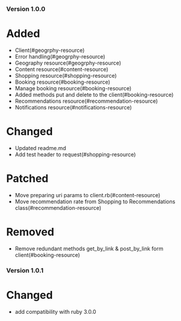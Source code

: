 ### Version 1.0.0
# Added
- Client(#geogrphy-resource)
- Error handling(#geogrphy-resource)
- Geography resource(#geogrphy-resource)
- Content resource(#content-resource)
- Shopping resource(#shopping-resource)
- Booking resource(#booking-resource)
- Manage booking resource(#booking-resource)
- Added methods put and delete to the client(#booking-resource)
- Recommendations resource(#recommendation-resource)
- Notifications resource(#notifications-resource)
# Changed
- Updated readme.md
- Add test header to request(#shopping-resource)
# Patched
- Move preparing uri params to client.rb(#content-resource)
- Move recommendation rate from Shopping to Recommendations class(#recommendation-resource)
# Removed
- Remove redundant methods get_by_link & post_by_link form client(#booking-resource)
### Version 1.0.1
# Changed
- add compatibility with ruby 3.0.0
